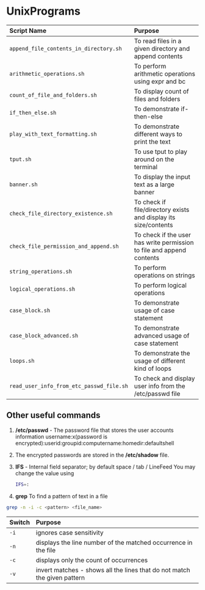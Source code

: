 # UnixPrograms

| Script Name                                | Purpose                                                                    |
| :----------------------------------------- | :------------------------------------------------------------------------- |
| `append_file_contents_in_directory.sh`     | To read files in a given directory and append contents                     |
| `arithmetic_operations.sh`                 | To perform arithmetic operations using expr and bc                         |
| `count_of_file_and_folders.sh`             | To display count of files and folders                                      |
| `if_then_else.sh`                          | To demonstrate if-then-else                                                |
| `play_with_text_formatting.sh`             | To demonstrate different ways to print the text                            |
| `tput.sh`                                  | To use tput to play around on the terminal                                 |
| `banner.sh`                                | To display the input text as a large banner                                |                         
| `check_file_directory_existence.sh`        | To check if file/directory exists and display its size/contents            |
| `check_file_permission_and_append.sh`      | To check if the user has write permission to file and append contents      |
| `string_operations.sh`                     | To perform operations on strings                                           |
| `logical_operations.sh`                    | To perform logical operations                                              |
| `case_block.sh`                            | To demonstrate usage of case statement                                     |
| `case_block_advanced.sh`                   | To demonstrate advanced usage of case statement                            |
| `loops.sh`                                 | To demonstrate the usage of different kind of loops                        |
| `read_user_info_from_etc_passwd_file.sh`   | To check and display user info from the /etc/passwd file                   |




## Other useful commands
1. **/etc/passwd** - The password file that stores the user accounts information
   username:x(password is encrypted):userid:groupid:computername:homedir:defaultshell 
   
2. The encrypted passwords are stored in the **/etc/shadow** file.

3. **IFS** - Internal field separator; by default space / tab / LineFeed
   You may change the value using 
   ```sh 
   IFS=:
   ```

4. **grep** To find a pattern of text in a file
```sh
grep -n -i -c <pattern> <file_name>
```
| Switch   | Purpose                                                                  |
| :------- | :----------------------------------------------------------------------- |
| `-i`     | ignores case sensitivity                                                 |
| `-n`     | displays the line number of the matched occurrence in the file           |
| `-c`     | displays only the count of occurrences                                   |
| `-v`     | invert matches - shows all the lines that do not match the given pattern |
